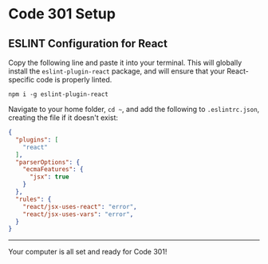 # Code 301 Setup

## ESLINT Configuration for React

Copy the following line and paste it into your terminal.  This will globally install the `eslint-plugin-react` package, and will ensure that your React-specific code is properly linted.

`npm i -g eslint-plugin-react`

Navigate to your home folder, `cd ~`, and add the following to `.eslintrc.json`, creating the file if it doesn't exist:

```json
{
  "plugins": [
    "react"
  ],
  "parserOptions": {
    "ecmaFeatures": {
      "jsx": true
    }
  },
  "rules": {
    "react/jsx-uses-react": "error",
    "react/jsx-uses-vars": "error",
  }
}
```

----

Your computer is all set and ready for Code 301!
